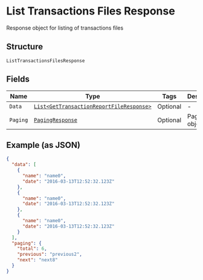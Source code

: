 
# List Transactions Files Response

Response object for listing of transactions files

## Structure

`ListTransactionsFilesResponse`

## Fields

| Name | Type | Tags | Description | Getter | Setter |
|  --- | --- | --- | --- | --- | --- |
| `Data` | [`List<GetTransactionReportFileResponse>`](../../doc/models/get-transaction-report-file-response.md) | Optional | - | List<GetTransactionReportFileResponse> getData() | setData(List<GetTransactionReportFileResponse> data) |
| `Paging` | [`PagingResponse`](../../doc/models/paging-response.md) | Optional | Paging object | PagingResponse getPaging() | setPaging(PagingResponse paging) |

## Example (as JSON)

```json
{
  "data": [
    {
      "name": "name0",
      "date": "2016-03-13T12:52:32.123Z"
    },
    {
      "name": "name0",
      "date": "2016-03-13T12:52:32.123Z"
    },
    {
      "name": "name0",
      "date": "2016-03-13T12:52:32.123Z"
    }
  ],
  "paging": {
    "total": 6,
    "previous": "previous2",
    "next": "next8"
  }
}
```

